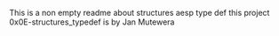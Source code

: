 This is a non empty readme about structures aesp type def this project 0x0E-structures_typedef is by Jan Mutewera
